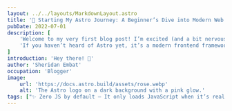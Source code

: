 ```yaml
---
layout: ../../layouts/MarkdownLayout.astro
title: '🚀 Starting My Astro Journey: A Beginner’s Dive into Modern Web Development'
pubDate: 2022-07-01
description: [
    'Welcome to my very first blog post! I’m excited (and a bit nervous) to start this blogging journey — and what better way to begin than by documenting something I’m just getting into: Astro!',
    'If you haven’t heard of Astro yet, it’s a modern frontend framework that’s been making waves in the web development world. It’s designed for building fast, content-focused websites using a “islands architecture” approach. In simple terms: Astro helps you ship less JavaScript, making your websites faster and easier to maintain.'
]
introduction: 'Hey there! 👋'
author: 'Sheridan Embat'
occupation: 'Blogger'
image:
    url: 'https://docs.astro.build/assets/rose.webp'
    alt: 'The Astro logo on a dark background with a pink glow.'
tags: ["✨ Zero JS by default – It only loads JavaScript when it’s really needed.", "📦 Bring your own framework – You can mix and match React, Svelte, Vue, etc.", "⚡ Blazing fast performance – Static site generation feels super snappy.","🧠 Great for learning – The structure is clean and beginner-friendly."]
---
```

